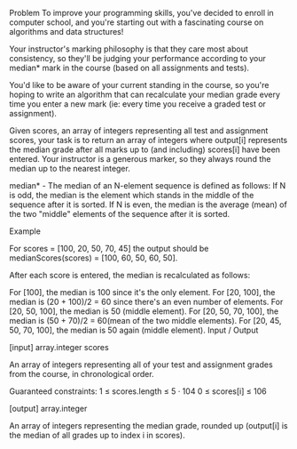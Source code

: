 Problem
To improve your programming skills, you've decided to enroll in computer school, and you're starting out with a fascinating course on algorithms and data structures!

Your instructor's marking philosophy is that they care most about consistency, so they'll be judging your performance according to your median* mark in the course (based on all assignments and tests).

You'd like to be aware of your current standing in the course, so you're hoping to write an algorithm that can recalculate your median grade every time you enter a new mark (ie: every time you receive a graded test or assignment).

Given scores, an array of integers representing all test and assignment scores, your task is to return an array of integers where output[i] represents the median grade after all marks up to (and including) scores[i] have been entered. Your instructor is a generous marker, so they always round the median up to the nearest integer.

median* - The median of an N-element sequence is defined as follows: If N is odd, the median is the element which stands in the middle of the sequence after it is sorted. If N is even, the median is the average (mean) of the two "middle" elements of the sequence after it is sorted.

Example

For scores = [100, 20, 50, 70, 45] the output should be medianScores(scores) = [100, 60, 50, 60, 50].

After each score is entered, the median is recalculated as follows:

For [100], the median is 100 since it's the only element.
For [20, 100], the median is (20 + 100)/2 = 60 since there's an even number of elements.
For [20, 50, 100], the median is 50 (middle element).
For [20, 50, 70, 100], the median is (50 + 70)/2 = 60(mean of the two middle elements).
For [20, 45, 50, 70, 100], the median is 50 again (middle element).
Input / Output

[input] array.integer scores

An array of integers representing all of your test and assignment grades from the course, in chronological order.

Guaranteed constraints:
1 ≤ scores.length ≤ 5 · 104
0 ≤ scores[i] ≤ 106

[output] array.integer

An array of integers representing the median grade, rounded up (output[i] is the median of all grades up to index i in scores).
